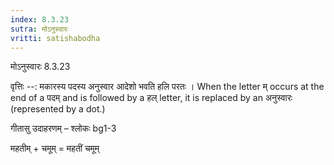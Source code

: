 ```yaml
---
index: 8.3.23
sutra: मोऽनुस्वारः
vritti: satishabodha
---
```



 मोऽनुस्वारः 8.3.23 


वृत्तिः --: मकारस्य पदस्य अनुस्वार आदेशो भवति हलि परतः । When the letter म् occurs at the end of a पदम् and is followed by a हल् letter, it is replaced by an अनुस्वारः (represented by a dot.) 


गीतासु उदाहरणम् – श्लोकः bg1-3 


महतीम् + चमूम् = महतीं चमूम् 


